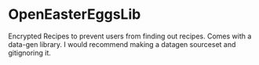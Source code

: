 # OpenEasterEggsLib
Encrypted Recipes to prevent users from finding out recipes. Comes with a data-gen library. 
I would recommend making a datagen sourceset and gitignoring it.
